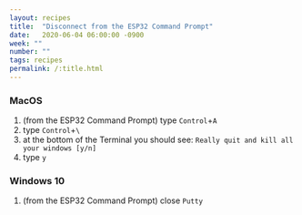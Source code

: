 ```yaml
---
layout: recipes
title:  "Disconnect from the ESP32 Command Prompt"
date:   2020-06-04 06:00:00 -0900
week: ""
number: ""
tags: recipes
permalink: /:title.html
---
```


### MacOS

1. (from the ESP32 Command Prompt) type `Control`+`A`
2. type `Control`+`\`
3. at the bottom of the Terminal you should see: `Really quit and kill all your windows [y/n]`
4. type `y`

### Windows 10

1. (from the ESP32 Command Prompt) close `Putty`
